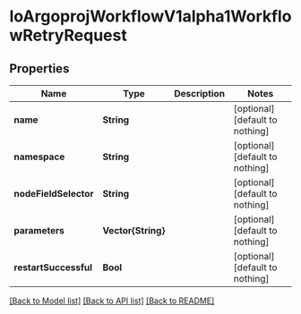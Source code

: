 # IoArgoprojWorkflowV1alpha1WorkflowRetryRequest


## Properties
Name | Type | Description | Notes
------------ | ------------- | ------------- | -------------
**name** | **String** |  | [optional] [default to nothing]
**namespace** | **String** |  | [optional] [default to nothing]
**nodeFieldSelector** | **String** |  | [optional] [default to nothing]
**parameters** | **Vector{String}** |  | [optional] [default to nothing]
**restartSuccessful** | **Bool** |  | [optional] [default to nothing]


[[Back to Model list]](../README.md#models) [[Back to API list]](../README.md#api-endpoints) [[Back to README]](../README.md)


